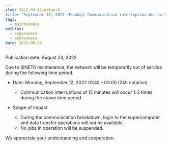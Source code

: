 ```yaml
---
slug: 2022-09-12-network
title: "September 12, 2022 (Monday) Communication interruption due to SINET6 maintenance"
tags:
  - maintenance
authros:
  - oogasawara
  - akatsumata
date: 2022-08-23
---
```


Publication date: August 23, 2022

Due to SINET6 maintenance, the network will be temporarily out of service during the following time period.

- Date: Monday, September 12, 2022 01:30 - 03:00 (24h notation)
  - Communication interruptions of 15 minutes will occur 1-3 times during the above time period.

- Scope of Impact
  - During the communication breakdown, login to the supercomputer and data transfer operations will not be available.
  - No jobs in operation will be suspended.

We appreciate your understanding and cooperation.
